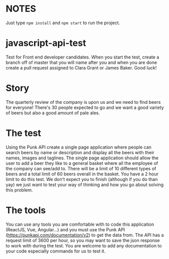# NOTES

Just type `npm install` and `npm start` to run the project.

# javascript-api-test

Test for Front end developer candidates. When you start the test, create a branch off of master that you will name after you and when you are done create a pull request assigned to Clara Grant or James Baker. Good luck!

# Story

The quarterly review of the company is upon us and we need to find beers for everyone! There's 30 people expected to go and we want a good variety of beers but also a good amount of pale ales.

# The test

Using the Punk API create a single page application where people can search beers by name or description and display all the beers with their names, images and taglines. The single page application should allow the user to add a beer they like to a general basket where all the employee of the company can see/add to. There will be a limit of 10 different types of beers and a total limit of 60 beers overall in the basket. You have a 2 hour limit to do this test. We don't expect you to finish (although if you do than yay) we just want to test your way of thinking and how you go about solving this problem.

# The tools

You can use any tools you are comfortable with to code this application (ReactJS, Vue, Angular...) and you must use the Punk API (https://punkapi.com/documentation/v2) to get the data from. The API has a request limit of 3600 per hour, so you may want to save the json response to work with during the test. You are welcome to add any documentation to your code especially commands for us to test it.
